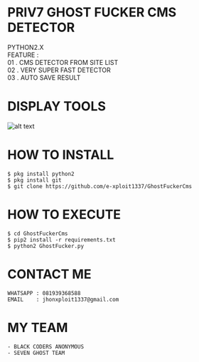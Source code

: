 
# PRIV7 GHOST FUCKER CMS DETECTOR
PYTHON2.X<br>
FEATURE :<br>
01 . CMS DETECTOR FROM SITE LIST<br>
02 . VERY SUPER FAST DETECTOR<br>
03 . AUTO SAVE RESULT<br>

# DISPLAY TOOLS
![alt text](https://raw.githubusercontent.com/e-xploit1337/GhostFuckerCms/master/display.jpg)

# HOW TO INSTALL
```
$ pkg install python2
$ pkg install git
$ git clone https://github.com/e-xploit1337/GhostFuckerCms
```

# HOW TO EXECUTE
```
$ cd GhostFuckerCms
$ pip2 install -r requirements.txt
$ python2 GhostFucker.py
```

# CONTACT ME
```
WHATSAPP : 081939368588
EMAIL    : jhonxploit1337@gmail.com
```

# MY TEAM
```
- BLACK CODERS ANONYMOUS
- SEVEN GHOST TEAM
```
